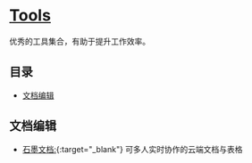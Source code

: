 # [Tools](https://openset.github.io/Tools/)
优秀的工具集合，有助于提升工作效率。

## 目录
  - [文档编辑](#文档编辑)

## 文档编辑
  - [石墨文档:](http://php.net/manual/zh/){:target="_blank"} 可多人实时协作的云端文档与表格
